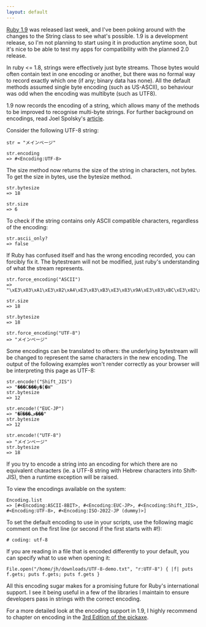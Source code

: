```yaml
---
layout: default
---
```

[Ruby 1.9](http://www.ruby-lang.org/en/news/2007/12/25/ruby-1-9-0-released/)
was released last week, and I've been poking around with the changes to the
String class to see what's possible. 1.9 is a development release, so I'm not
planning to start using it in production anytime soon, but it's nice to be able
to test my apps for compatibility with the planned 2.0 release.

In ruby <= 1.8, strings were effectively just byte streams. Those bytes would
often contain text in one encoding or another, but there was no formal way to
record exactly which one (if any; binary data has none). All the default
methods assumed single byte encoding (such as US-ASCII), so behaviour was odd
when the encoding was multibyte (such as UTF8).

1.9 now records the encoding of a string, which allows many of the methods to
be improved to recognise multi-byte strings. For further background on
encodings, read Joel Spolsky's
[article](http://www.joelonsoftware.com/articles/Unicode.html).

Consider the following UTF-8 string:

    str = "メインページ"

    str.encoding
    => #<Encoding:UTF-8>

The size method now returns the size of the string in characters, not bytes. To
get the size in bytes, use the bytesize method.

    str.bytesize
    => 18

    str.size
    => 6

To check if the string contains only ASCII compatible characters, regardless of
the encoding:

    str.ascii_only?
    => false

If Ruby has confused itself and has the wrong encoding recorded, you can
forcibly fix it. The bytestream will not be modified, just ruby's understanding
of what the stream represents.

    str.force_encoding("ASCII")
    => "\xE3\x83\xA1\xE3\x82\xA4\xE3\x83\xB3\xE3\x83\x9A\xE3\x83\xBC\xE3\x82\xB8" 

    str.size
    => 18

    str.bytesize
    => 18

    str.force_encoding("UTF-8")
    => "メインページ" 

Some encodings can be translated to others: the underlying bytestream will be
changed to represent the same characters in the new encoding. The output of the
following examples won't render correctly as your browser will be interpreting
this page as UTF-8:

    str.encode!("Shift_JIS")
    => "���C���y�[�W"
    str.bytesize
    => 12

    str.encode!("EUC-JP")
    => "�ᥤ���ڡ���"
    str.bytesize
    => 12

    str.encode!("UTF-8")
    => "メインページ"
    str.bytesize
    => 18

If you try to encode a string into an encoding for which there are no
equivalent characters (ie. a UTF-8 string with Hebrew characters into
Shift-JIS), then a runtime exception will be raised.

To view the encodings available on the system:

    Encoding.list
    => [#<Encoding:ASCII-8BIT>, #<Encoding:EUC-JP>, #<Encoding:Shift_JIS>, #<Encoding:UTF-8>, #<Encoding:ISO-2022-JP (dummy)>]

To set the default encoding to use in your scripts, use the following magic comment on the first line (or second if the first starts with #!):

    # coding: utf-8

If you are reading in a file that is encoded differently to your default, you
can specify what to use when opening it:

    File.open("/home/jh/downloads/UTF-8-demo.txt", "r:UTF-8") { |f| puts f.gets; puts f.gets; puts f.gets }

All this encoding sugar makes for a promising future for Ruby's international
support. I see it being useful in a few of the libraries I maintain to ensure
developers pass in strings with the correct encoding.

For a more detailed look at the encoding support in 1.9, I highly recommend to
chapter on encoding in the [3rd Edition of the
pickaxe](http://www.pragprog.com/titles/ruby3).
